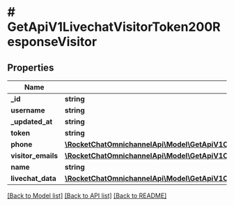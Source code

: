 # # GetApiV1LivechatVisitorToken200ResponseVisitor

## Properties

Name | Type | Description | Notes
------------ | ------------- | ------------- | -------------
**_id** | **string** |  | [optional]
**username** | **string** |  | [optional]
**_updated_at** | **string** |  | [optional]
**token** | **string** |  | [optional]
**phone** | [**\RocketChatOmnichannelApi\Model\GetApiV1OmnichannelContact200ResponseContactPhoneInner[]**](GetApiV1OmnichannelContact200ResponseContactPhoneInner.md) |  | [optional]
**visitor_emails** | [**\RocketChatOmnichannelApi\Model\GetApiV1OmnichannelContact200ResponseContactVisitorEmailsInner[]**](GetApiV1OmnichannelContact200ResponseContactVisitorEmailsInner.md) |  | [optional]
**name** | **string** |  | [optional]
**livechat_data** | [**\RocketChatOmnichannelApi\Model\GetApiV1OmnichannelContact200ResponseContactVisitorEmailsInner**](GetApiV1OmnichannelContact200ResponseContactVisitorEmailsInner.md) |  | [optional]

[[Back to Model list]](../../README.md#models) [[Back to API list]](../../README.md#endpoints) [[Back to README]](../../README.md)
